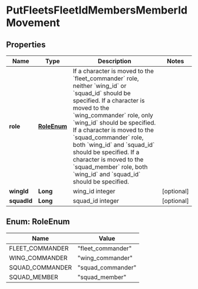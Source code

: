 
# PutFleetsFleetIdMembersMemberIdMovement

## Properties
Name | Type | Description | Notes
------------ | ------------- | ------------- | -------------
**role** | [**RoleEnum**](#RoleEnum) | If a character is moved to the &#x60;fleet_commander&#x60; role, neither &#x60;wing_id&#x60; or &#x60;squad_id&#x60; should be specified. If a character is moved to the &#x60;wing_commander&#x60; role, only &#x60;wing_id&#x60; should be specified. If a character is moved to the &#x60;squad_commander&#x60; role, both &#x60;wing_id&#x60; and &#x60;squad_id&#x60; should be specified. If a character is moved to the &#x60;squad_member&#x60; role, both &#x60;wing_id&#x60; and &#x60;squad_id&#x60; should be specified. | 
**wingId** | **Long** | wing_id integer |  [optional]
**squadId** | **Long** | squad_id integer |  [optional]


<a name="RoleEnum"></a>
## Enum: RoleEnum
Name | Value
---- | -----
FLEET_COMMANDER | &quot;fleet_commander&quot;
WING_COMMANDER | &quot;wing_commander&quot;
SQUAD_COMMANDER | &quot;squad_commander&quot;
SQUAD_MEMBER | &quot;squad_member&quot;



